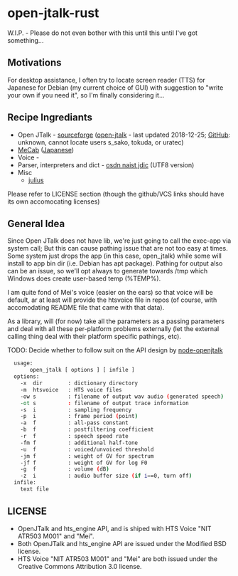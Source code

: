 # open-jtalk-rust

W.I.P. - Please do not even bother with this until this until I've got something...

## Motivations

For desktop assistance, I often try to locate screen reader (TTS) for Japanese for Debian (my current
choice of GUI) with suggestion to "write your own if you need it", so I'm finally considering it...

## Recipe Ingrediants

* Open JTalk - [sourceforge](http://open-jtalk.sourceforge.net/) ([open-jtalk](https://sourceforge.net/projects/open-jtalk/) - last updated 2018-12-25; [GitHub](http://github.com): unknown, cannot locate users s_sako, tokuda, or uratec)
* [MeCab](https://github.com/taku910/mecab) ([Japanese](https://taku910.github.io/mecab/))
* Voice -
* Parser, interpreters and dict - [osdn naist jdic](http://naist-jdic.osdn.jp/) (UTF8 version)
* Misc
  * [julius](https://github.com/julius-speech)

Please refer to LICENSE section (though the github/VCS links should have its own accomocating licenses)

## General Idea

Since Open JTalk does not have lib, we're just going to call the exec-app via system call;
But this can cause pathing issue that are not too easy at times.  Some system just drops the
app (in this case, open_jtalk) while some will install to app bin dir (i.e. Debian has apt
package).  Pathing for output also can be an issue, so we'll opt always to generate towards
/tmp which Windows does create user-based temp (%TEMP%).

I am quite fond of Mei's voice (easier on the ears) so that voice will be default, ar at least
will provide the htsvoice file in repos (of course, with accomodating README file that came
with that data).

As a library, will (for now) take all the parameters as a passing parameters and deal with all
these per-platform problems externally (let the external calling thing deal with their platform
specific pathings, etc).

TODO: Decide whether to follow suit on the API design by [node-openjtalk](https://github.com/TanUkkii007/node-openjtalk)

```bash
  usage:
       open_jtalk [ options ] [ infile ]
  options:                                                                   [  def][ min-- max]
    -x  dir        : dictionary directory                                    [  N/A]
    -m  htsvoice   : HTS voice files                                         [  N/A]
    -ow s          : filename of output wav audio (generated speech)         [  N/A]
    -ot s          : filename of output trace information                    [  N/A]
    -s  i          : sampling frequency                                      [ auto][   1--    ]
    -p  i          : frame period (point)                                    [ auto][   1--    ]
    -a  f          : all-pass constant                                       [ auto][ 0.0-- 1.0]
    -b  f          : postfiltering coefficient                               [  0.0][ 0.0-- 1.0]
    -r  f          : speech speed rate                                       [  1.0][ 0.0--    ]
    -fm f          : additional half-tone                                    [  0.0][    --    ]
    -u  f          : voiced/unvoiced threshold                               [  0.5][ 0.0-- 1.0]
    -jm f          : weight of GV for spectrum                               [  1.0][ 0.0--    ]
    -jf f          : weight of GV for log F0                                 [  1.0][ 0.0--    ]
    -g  f          : volume (dB)                                             [  0.0][    --    ]
    -z  i          : audio buffer size (if i==0, turn off)                   [    0][   0--    ]
  infile:
    text file                                                                [stdin]
```

## LICENSE

* OpenJTalk and hts_engine API, and is shiped with HTS Voice "NIT ATR503 M001" and "Mei".
* Both OpenJTalk and hts_engine API are issued under the Modified BSD license.
* HTS Voice "NIT ATR503 M001" and "Mei" are both issued under the Creative Commons Attribution 3.0 license.
